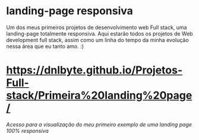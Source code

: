 # landing-page responsiva
Um dos meus primeiros projetos de desenvolvimento web Full stack, uma landing-page totalmente responsiva.
Aqui estarão todos os projetos de Web development full stack, assim como um linha do tempo da minha evolução nessa área que eu tanto amo. :)

# https://dnlbyte.github.io/Projetos-Full-stack/Primeira%20landing%20page/
*Acesso para a visualização do meu primeiro exemplo de uma landing page 100% responsiva*

